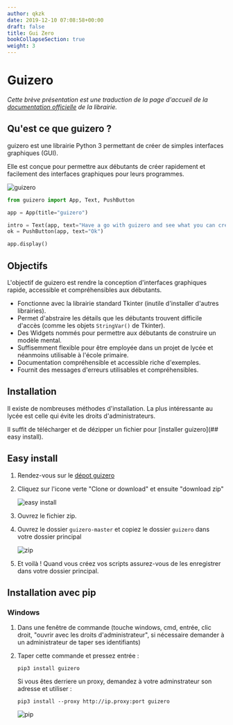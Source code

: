 ```yaml
---
author: qkzk
date: 2019-12-10 07:08:58+00:00
draft: false
title: Gui Zero
bookCollapseSection: true
weight: 3
---
```


# Guizero


_Cette brève présentation est une traduction de la page d'accueil de la_
_[documentation officielle](https://lawsie.github.io/guizero/about/)_
_de la librairie._

## Qu'est ce que guizero ?

guizero est une librairie Python 3 permettant de créer de simples
interfaces graphiques (GUI).

Elle est conçue pour permettre aux débutants de créer rapidement et
facilement des interfaces graphiques pour leurs programmes.

![guizero](https://lawsie.github.io/guizero/images/have-a-go.png)

~~~python
from guizero import App, Text, PushButton

app = App(title="guizero")

intro = Text(app, text="Have a go with guizero and see what you can create.")
ok = PushButton(app, text="Ok")

app.display()
~~~

## Objectifs

L'objectif de guizero est rendre la conception d'interfaces graphiques
rapide, accessible et compréhensibles aux débutants.

* Fonctionne avec la librairie standard Tkinter (inutile d'installer d'autres librairies).
* Permet d'abstraire les détails que les débutants trouvent difficile
  d'accès (comme les objets `StringVar()` de Tkinter).
* Des Widgets nommés pour permettre aux débutants de construire un modèle mental.
* Suffisemment flexible pour être employée dans un projet de lycée et néanmoins utilisable à l'école primaire.
* Documentation compréhensible et accessible riche d'exemples.
* Fournit des messages d'erreurs utilisables et compréhensibles.

## Installation

Il existe de nombreuses méthodes d'installation. La plus intéressante au lycée est celle qui évite les droits d'administrateurs.

Il suffit de télécharger et de dézipper un fichier pour [installer guizero](## easy install).

## Easy install

1. Rendez-vous sur le [dépot guizero](https://github.com/lawsie/guizero)
2. Cliquez sur l'icone verte "Clone or download" et ensuite "download zip"

    ![easy install](https://lawsie.github.io/guizero/images/download-zip.png)
3. Ouvrez le fichier zip.
4. Ouvrez le dossier `guizero-master` et copiez le dossier `guizero` dans votre dossier principal

    ![zip](https://lawsie.github.io/guizero/images/copy-guizero-annotated.png)
5. Et voilà ! Quand vous créez vos scripts assurez-vous de les enregistrer dans votre dossier principal.

## Installation avec pip

### Windows

1. Dans une fenêtre de commande (touche windows, cmd, entrée, clic droit, "ouvrir avec les droits d'administrateur", si nécessaire demander à un administrateur de taper ses identifiants)
2. Taper cette commande et pressez entrée :

    `pip3 install guizero`

    Si vous êtes derriere un proxy, demandez à votre adminstrateur son adresse et utiliser :

    `pip3 install --proxy http://ip.proxy:port guizero`

    ![pip](https://lawsie.github.io/guizero/images/windows_pip_install.gif)
